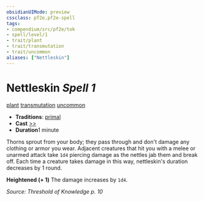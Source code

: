 ```yaml
---
obsidianUIMode: preview
cssclass: pf2e,pf2e-spell
tags:
- compendium/src/pf2e/tok
- spell/level/1
- trait/plant
- trait/transmutation
- trait/uncommon
aliases: ["Nettleskin"]
---
```

# Nettleskin *Spell 1*   
[plant](rules/traits/plant.md)  [transmutation](rules/traits/transmutation.md)  [uncommon](rules/traits/uncommon.md)  

- **Traditions**: [primal](rules/traits/primal.md)
- **Cast** [>>](rules/core-rulebook/chapter-9-playing-the-game.md#Actions "Two-Action") 
- **Duration**1 minute

Thorns sprout from your body; they pass through and don't damage any clothing or armor you wear. Adjacent creatures that hit you with a melee or unarmed attack take `1d4` piercing damage as the nettles jab them and break off. Each time a creature takes damage in this way, nettleskin's duration decreases by 1 round.

**Heightened (+ 1)** The damage increases by `1d4`.

*Source: Threshold of Knowledge p. 10*